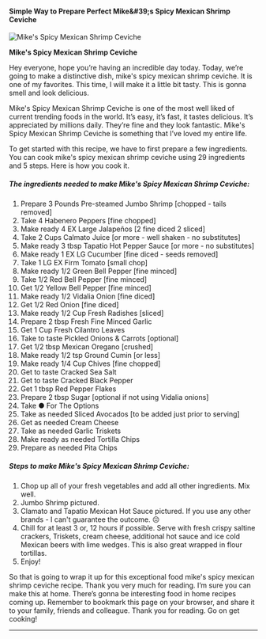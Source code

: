             

#### Simple Way to Prepare Perfect Mike&amp;#39;s Spicy Mexican Shrimp Ceviche

![Mike's Spicy Mexican Shrimp Ceviche](https://img-global.cpcdn.com/recipes/8c0c7f9dc7064c58/751x532cq70/mikes-spicy-mexican-shrimp-ceviche-recipe-main-photo.jpg)

**Mike's Spicy Mexican Shrimp Ceviche**

Hey everyone, hope you’re having an incredible day today. Today, we’re going to make a distinctive dish, mike's spicy mexican shrimp ceviche. It is one of my favorites. This time, I will make it a little bit tasty. This is gonna smell and look delicious.

Mike's Spicy Mexican Shrimp Ceviche is one of the most well liked of current trending foods in the world. It’s easy, it’s fast, it tastes delicious. It’s appreciated by millions daily. They’re fine and they look fantastic. Mike's Spicy Mexican Shrimp Ceviche is something that I’ve loved my entire life.

To get started with this recipe, we have to first prepare a few ingredients. You can cook mike's spicy mexican shrimp ceviche using 29 ingredients and 5 steps. Here is how you cook it.

##### The ingredients needed to make Mike's Spicy Mexican Shrimp Ceviche:

1.  Prepare 3 Pounds Pre-steamed Jumbo Shrimp \[chopped - tails removed\]
2.  Take 4 Habenero Peppers \[fine chopped\]
3.  Make ready 4 EX Large Jalapeños \[2 fine diced 2 sliced\]
4.  Take 2 Cups Calmato Juice \[or more - well shaken - no substitutes\]
5.  Make ready 3 tbsp Tapatio Hot Pepper Sauce \[or more - no substitutes\]
6.  Make ready 1 EX LG Cucumber \[fine diced - seeds removed\]
7.  Take 1 LG EX Firm Tomato \[small chop\]
8.  Make ready 1/2 Green Bell Pepper \[fine minced\]
9.  Take 1/2 Red Bell Pepper \[fine minced\]
10.  Get 1/2 Yellow Bell Pepper \[fine minced\]
11.  Make ready 1/2 Vidalia Onion \[fine diced\]
12.  Get 1/2 Red Onion \[fine diced\]
13.  Make ready 1/2 Cup Fresh Radishes \[sliced\]
14.  Prepare 2 tbsp Fresh Fine Minced Garlic
15.  Get 1 Cup Fresh Cilantro Leaves
16.  Take to taste Pickled Onions & Carrots \[optional\]
17.  Get 1/2 tbsp Mexican Oregano \[crushed\]
18.  Make ready 1/2 tsp Ground Cumin \[or less\]
19.  Make ready 1/4 Cup Chives \[fine chopped\]
20.  Get to taste Cracked Sea Salt
21.  Get to taste Cracked Black Pepper
22.  Get 1 tbsp Red Pepper Flakes
23.  Prepare 2 tbsp Sugar \[optional if not using Vidalia onions\]
24.  Take ● For The Options
25.  Take as needed Sliced Avocados \[to be added just prior to serving\]
26.  Get as needed Cream Cheese
27.  Take as needed Garlic Triskets
28.  Make ready as needed Tortilla Chips
29.  Prepare as needed Pita Chips

##### Steps to make Mike's Spicy Mexican Shrimp Ceviche:

1.  Chop up all of your fresh vegetables and add all other ingredients. Mix well.
2.  Jumbo Shrimp pictured.
3.  Clamato and Tapatio Mexican Hot Sauce pictured. If you use any other brands - I can't guarantee the outcome. 😔
4.  Chill for at least 3 or, 12 hours if possible. Serve with fresh crispy saltine crackers, Triskets, cream cheese, additional hot sauce and ice cold Mexican beers with lime wedges. This is also great wrapped in flour tortillas.
5.  Enjoy!

So that is going to wrap it up for this exceptional food mike's spicy mexican shrimp ceviche recipe. Thank you very much for reading. I’m sure you can make this at home. There’s gonna be interesting food in home recipes coming up. Remember to bookmark this page on your browser, and share it to your family, friends and colleague. Thank you for reading. Go on get cooking!

* * *